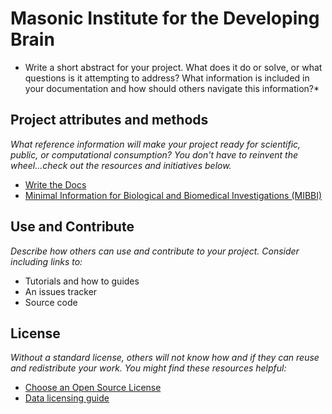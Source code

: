 # Masonic Institute for the Developing Brain

*  Write a short abstract for your project.  What does it do or solve, or what questions is it attempting to address?  What information is included in your documentation and how should others navigate this information?*

## Project attributes and methods

*What reference information will make your project ready for scientific, public, or computational consumption? You don't have to reinvent the wheel...check out the resources and initiatives below.*

- [Write the Docs](http://www.writethedocs.org/)
- [Minimal Information for Biological and Biomedical Investigations (MIBBI)](https://fairsharing.org/collection/MIBBI)

## Use and Contribute

*Describe how others can use and contribute to your project.  Consider including links to:*

- Tutorials and how to guides
- An issues tracker
- Source code

## License

*Without a standard license, others will not know how and if they can reuse and redistribute your work. You might find these resources helpful:*

- [Choose an Open Source License](https://choosealicense.com/)
- [Data licensing guide](https://guides.nyu.edu/data_management/data-licensing)
